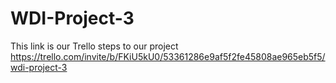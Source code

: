 # WDI-Project-3

This link is our Trello steps to our project
https://trello.com/invite/b/FKiU5kU0/53361286e9af5f2fe45808ae965eb5f5/wdi-project-3


